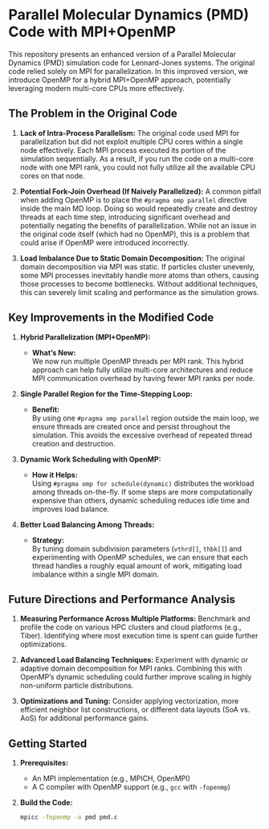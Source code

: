 # Parallel Molecular Dynamics (PMD) Code with MPI+OpenMP

This repository presents an enhanced version of a Parallel Molecular Dynamics (PMD) simulation code for Lennard-Jones systems. The original code relied solely on MPI for parallelization. In this improved version, we introduce OpenMP for a hybrid MPI+OpenMP approach, potentially leveraging modern multi-core CPUs more effectively.

## The Problem in the Original Code

1. **Lack of Intra-Process Parallelism:**
   The original code used MPI for parallelization but did not exploit multiple CPU cores within a single node effectively. Each MPI process executed its portion of the simulation sequentially. As a result, if you run the code on a multi-core node with one MPI rank, you could not fully utilize all the available CPU cores on that node.

2. **Potential Fork-Join Overhead (If Naively Parallelized):**
   A common pitfall when adding OpenMP is to place the `#pragma omp parallel` directive inside the main MD loop. Doing so would repeatedly create and destroy threads at each time step, introducing significant overhead and potentially negating the benefits of parallelization. While not an issue in the original code itself (which had no OpenMP), this is a problem that could arise if OpenMP were introduced incorrectly.

3. **Load Imbalance Due to Static Domain Decomposition:**
   The original domain decomposition via MPI was static. If particles cluster unevenly, some MPI processes inevitably handle more atoms than others, causing those processes to become bottlenecks. Without additional techniques, this can severely limit scaling and performance as the simulation grows.

## Key Improvements in the Modified Code

1. **Hybrid Parallelization (MPI+OpenMP):**
   - **What’s New:**  
     We now run multiple OpenMP threads per MPI rank. This hybrid approach can help fully utilize multi-core architectures and reduce MPI communication overhead by having fewer MPI ranks per node.

2. **Single Parallel Region for the Time-Stepping Loop:**
   - **Benefit:**  
     By using one `#pragma omp parallel` region outside the main loop, we ensure threads are created once and persist throughout the simulation. This avoids the excessive overhead of repeated thread creation and destruction.

3. **Dynamic Work Scheduling with OpenMP:**
   - **How it Helps:**  
     Using `#pragma omp for schedule(dynamic)` distributes the workload among threads on-the-fly. If some steps are more computationally expensive than others, dynamic scheduling reduces idle time and improves load balance.

4. **Better Load Balancing Among Threads:**
   - **Strategy:**  
     By tuning domain subdivision parameters (`vthrd[]`, `thbk[]`) and experimenting with OpenMP schedules, we can ensure that each thread handles a roughly equal amount of work, mitigating load imbalance within a single MPI domain.

## Future Directions and Performance Analysis

1. **Measuring Performance Across Multiple Platforms:**
   Benchmark and profile the code on various HPC clusters and cloud platforms (e.g., Tiber). Identifying where most execution time is spent can guide further optimizations.

2. **Advanced Load Balancing Techniques:**
   Experiment with dynamic or adaptive domain decomposition for MPI ranks. Combining this with OpenMP’s dynamic scheduling could further improve scaling in highly non-uniform particle distributions.

3. **Optimizations and Tuning:**
   Consider applying vectorization, more efficient neighbor list constructions, or different data layouts (SoA vs. AoS) for additional performance gains.

## Getting Started

1. **Prerequisites:**
   - An MPI implementation (e.g., MPICH, OpenMPI)
   - A C compiler with OpenMP support (e.g., `gcc` with `-fopenmp`)

2. **Build the Code:**
   ```bash
   mpicc -fopenmp -o pmd pmd.c
